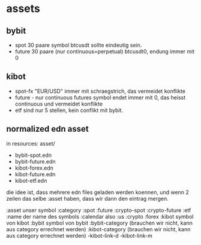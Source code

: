 # assets

## bybit

- spot 30 paare symbol btcusdt sollte eindeutig sein.
- future 30 paare (nur continuous=perpetual) btcusdt0, endung immer mit 0

## kibot
- spot-fx "EUR/USD" immer mit schraegstrich, das vermeidet konflikte
- future - nur continuous futures
  symbol endet immer mit 0, das heisst continuous und vermeidet konflikte
- etf sind nur 5 stellen, kein conflikt mit bybit.


## normalized edn asset 
in resources: asset/
- bybit-spot.edn 
- bybit-future.edn 
- kibot-forex.edn 
- kibot-future.edn 
- kibot-etf.edn

die idee ist, dass mehrere edn files geladen werden koennen,
und wenn 2 zeilen das selbe :asset haben, dass wir dann den eintrag mergen.

:asset unser symbol
:category :spot :future :crypto-spot :crypto-future :etf
:name der name des symbols
:calendar also :us :crypto :forex
:kibot symbol von kibot
:bybit symbol von bybit
:bybit-category (brauchen wir nicht, kann aus category errechnet werden)
:kibot-category (brauchen wir nicht, kann aus category errechnet werden)
-kibot-link-d
-kibot-link-m